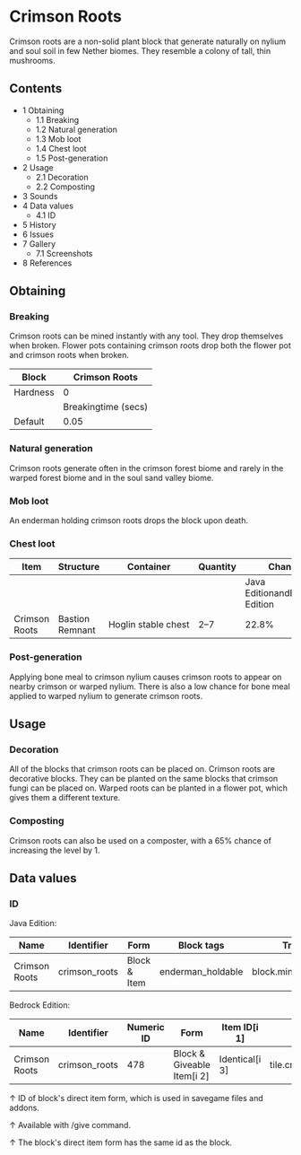 # Crimson Roots
Crimson roots are a non-solid plant block that generate naturally on nylium and soul soil in few Nether biomes. They resemble a colony of tall, thin mushrooms.

## Contents
- 1 Obtaining
	- 1.1 Breaking
	- 1.2 Natural generation
	- 1.3 Mob loot
	- 1.4 Chest loot
	- 1.5 Post-generation
- 2 Usage
	- 2.1 Decoration
	- 2.2 Composting
- 3 Sounds
- 4 Data values
	- 4.1 ID
- 5 History
- 6 Issues
- 7 Gallery
	- 7.1 Screenshots
- 8 References

## Obtaining
### Breaking
Crimson roots can be mined instantly with any tool. They drop themselves when broken. Flower pots containing crimson roots drop both the flower pot and crimson roots when broken.

| Block    | Crimson Roots       |
|----------|---------------------|
| Hardness | 0                   |
|          | Breakingtime (secs) |
| Default  | 0.05                |

### Natural generation
Crimson roots generate often in the crimson forest biome and rarely in the warped forest biome and in the soul sand valley biome.


### Mob loot
An enderman holding crimson roots drops the block upon death.

### Chest loot
| Item          | Structure       | Container           | Quantity | Chance                         |
|---------------|-----------------|---------------------|----------|--------------------------------|
|               |                 |                     |          | Java EditionandBedrock Edition |
| Crimson Roots | Bastion Remnant | Hoglin stable chest | 2–7      | 22.8%                          |

### Post-generation
Applying bone meal to crimson nylium causes crimson roots to appear on nearby crimson or warped nylium. There is also a low chance for bone meal applied to warped nylium to generate crimson roots.

## Usage
### Decoration
All of the blocks that crimson roots can be placed on.
Crimson roots are decorative blocks. They can be planted on the same blocks that crimson fungi can be placed on. Warped roots can be planted in a flower pot, which gives them a different texture.

### Composting
Crimson roots can also be used on a composter, with a 65% chance of increasing the level by 1.

## Data values
### ID
Java Edition:

| Name          | Identifier    | Form         | Block tags        | Translation key               |
|---------------|---------------|--------------|-------------------|-------------------------------|
| Crimson Roots | crimson_roots | Block & Item | enderman_holdable | block.minecraft.crimson_roots |

Bedrock Edition:

| Name          | Identifier    | Numeric ID | Form                       | Item ID[i 1]   | Translation key                      |
|---------------|---------------|------------|----------------------------|----------------|--------------------------------------|
| Crimson Roots | crimson_roots | 478        | Block & Giveable Item[i 2] | Identical[i 3] | tile.crimson_roots.crimsonRoots.name |


↑ ID of block's direct item form, which is used in savegame files and addons.

↑ Available with /give command.

↑ The block's direct item form has the same id as the block.


